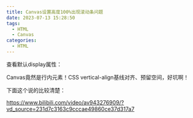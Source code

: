 ```yaml
---
title: Canvas设置高度100%出现滚动条问题
date: 2023-07-13 15:28:50
tags:
  - HTML
  - Canvas
categories:
  - HTML
---
```


查看默认display属性：

Canvas竟然是行内元素！CSS vertical-align基线对齐、预留空间，好坑啊！

下面这个说的比较清楚：

https://www.bilibili.com/video/av943276909/?vd_source=231d7c3163c9cccae49860ce37d317a7
